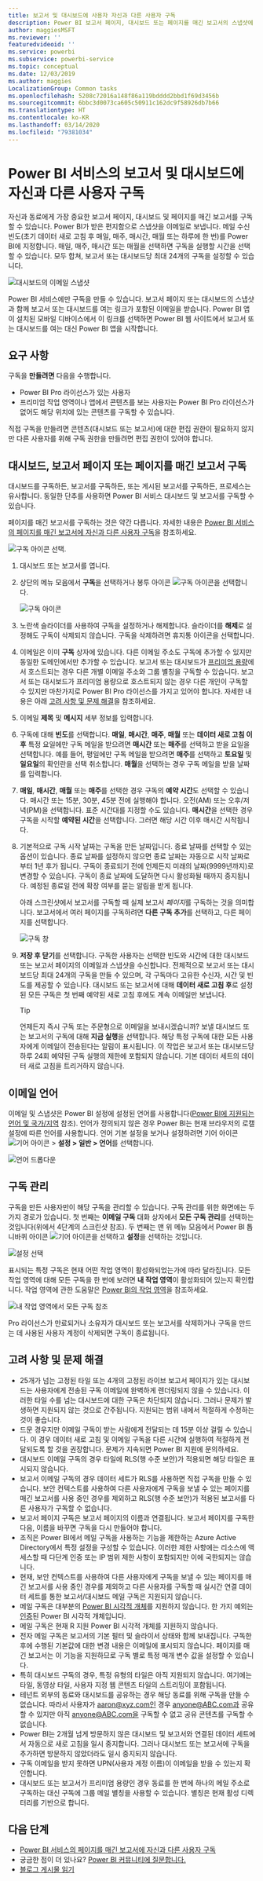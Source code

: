 ```yaml
---
title: 보고서 및 대시보드에 사용자 자신과 다른 사용자 구독
description: Power BI 보고서 페이지, 대시보드 또는 페이지를 매긴 보고서의 스냅샷에 자신과 다른 사용자가 구독하는 방법에 대해 알아보세요.
author: maggiesMSFT
ms.reviewer: ''
featuredvideoid: ''
ms.service: powerbi
ms.subservice: powerbi-service
ms.topic: conceptual
ms.date: 12/03/2019
ms.author: maggies
LocalizationGroup: Common tasks
ms.openlocfilehash: 5208c72016a148f86a119bdddd2bbd1f69d3456b
ms.sourcegitcommit: 6bbc3d0073ca605c50911c162dc9f58926db7b66
ms.translationtype: HT
ms.contentlocale: ko-KR
ms.lasthandoff: 03/14/2020
ms.locfileid: "79381034"
---
```

# <a name="subscribe-yourself-and-others-to-reports-and-dashboards-in-the-power-bi-service"></a>Power BI 서비스의 보고서 및 대시보드에 자신과 다른 사용자 구독

자신과 동료에게 가장 중요한 보고서 페이지, 대시보드 및 페이지를 매긴 보고서를 구독할 수 있습니다. Power BI가 받은 편지함으로 스냅샷을 이메일로 보냅니다. 메일 수신 빈도(초기 데이터 새로 고침 후 매일, 매주, 매시간, 매월 또는 하루에 한 번)를 Power BI에 지정합니다.  매일, 매주, 매시간 또는 매월을 선택하면 구독을 실행할 시간을 선택할 수 있습니다.  모두 합쳐, 보고서 또는 대시보드당 최대 24개의 구독을 설정할 수 있습니다.

![대시보드의 이메일 스냅샷](media/service-report-subscribe/power-bi-dashboard-email-new.jpg) 

Power BI 서비스에만 구독을 만들 수 있습니다. 보고서 페이지 또는 대시보드의 스냅샷과 함께 보고서 또는 대시보드를 여는 링크가 포함된 이메일을 받습니다. Power BI 앱이 설치된 모바일 디바이스에서 이 링크를 선택하면 Power BI 웹 사이트에서 보고서 또는 대시보드를 여는 대신 Power BI 앱을 시작합니다.

## <a name="requirements"></a>요구 사항

구독을 **만들려면** 다음을 수행합니다.

- Power BI Pro 라이선스가 있는 사용자
- 프리미엄 작업 영역이나 앱에서 콘텐츠를 보는 사용자는 Power BI Pro 라이선스가 없어도 해당 위치에 있는 콘텐츠를 구독할 수 있습니다.

직접 구독을 만들려면 콘텐츠(대시보드 또는 보고서)에 대한 편집 권한이 필요하지 않지만 다른 사용자를 위해 구독 권한을 만들려면 편집 권한이 있어야 합니다. 

## <a name="subscribe-to-a-dashboard-report-page-or-paginated-report"></a>대시보드, 보고서 페이지 또는 페이지를 매긴 보고서 구독

대시보드를 구독하든, 보고서를 구독하든, 또는 게시된 보고서를 구독하든, 프로세스는 유사합니다. 동일한 단추를 사용하면 Power BI 서비스 대시보드 및 보고서를 구독할 수 있습니다.

페이지를 매긴 보고서를 구독하는 것은 약간 다릅니다. 자세한 내용은 [Power BI 서비스의 페이지를 매긴 보고서에 자신과 다른 사용자 구독](consumer/paginated-reports-subscriptions.md)을 참조하세요.
 
![구독 아이콘 선택](media/service-report-subscribe/power-bi-subscribe-orientation.png).

1. 대시보드 또는 보고서를 엽니다.
2. 상단의 메뉴 모음에서 **구독**을 선택하거나 봉투 아이콘 ![구독 아이콘](media/service-report-subscribe/power-bi-icon-envelope.png)을 선택합니다.
   
   ![구독 아이콘](media/service-report-subscribe/power-bi-subscribe-icon.png)

3. 노란색 슬라이더를 사용하여 구독을 설정하거나 해제합니다.  슬라이더를 **해제**로 설정해도 구독이 삭제되지 않습니다. 구독을 삭제하려면 휴지통 아이콘을 선택합니다.

4. 이메일은 이미 **구독** 상자에 있습니다. 다른 이메일 주소도 구독에 추가할 수 있지만 동일한 도메인에서만 추가할 수 있습니다. 보고서 또는 대시보드가 [프리미엄 용량](service-premium-what-is.md)에서 호스트되는 경우 다른 개별 이메일 주소와 그룹 별칭을 구독할 수 있습니다. 보고서 또는 대시보드가 프리미엄 용량으로 호스트되지 않는 경우 다른 개인이 구독할 수 있지만 마찬가지로 Power BI Pro 라이선스를 가지고 있어야 합니다. 자세한 내용은 아래 [고려 사항 및 문제 해결](#considerations-and-troubleshooting)을 참조하세요. 

5. 이메일 **제목** 및 **메시지** 세부 정보를 입력합니다. 

5. 구독에 대해 **빈도**를 선택합니다. **매일**, **매시간**, **매주**, **매월** 또는 **데이터 새로 고침 이후**  특정 요일에만 구독 메일을 받으려면 **매시간** 또는 **매주**를 선택하고 받을 요일을 선택합니다.  예를 들어, 평일에만 구독 메일을 받으려면 **매주**를 선택하고 **토요일** 및 **일요일**의 확인란을 선택 취소합니다.  **매월**을 선택하는 경우 구독 메일을 받을 날짜를 입력합니다.  

6. **매일**, **매시간**, **매월** 또는 **매주**를 선택한 경우 구독의 **예약 시간**도 선택할 수 있습니다.  매시간 또는 15분, 30분, 45분 전에 실행해야 합니다.  오전(AM) 또는 오후/저녁(PM)을 선택합니다. 표준 시간대를 지정할 수도 있습니다.  **매시간**을 선택한 경우 구독을 시작할 **예약된 시간**을 선택합니다. 그러면 해당 시간 이후 매시간 시작됩니다.

7. 기본적으로 구독 시작 날짜는 구독을 만든 날짜입니다. 종료 날짜를 선택할 수 있는 옵션이 있습니다. 종료 날짜를 설정하지 않으면 종료 날짜는 자동으로 시작 날짜로부터 1년 후가 됩니다. 구독이 종료되기 전에 언제든지 미래의 날짜(9999년까지)로 변경할 수 있습니다. 구독이 종료 날짜에 도달하면 다시 활성화될 때까지 중지됩니다. 예정된 종료일 전에 확장 여부를 묻는 알림을 받게 됩니다.    

    아래 스크린샷에서 보고서를 구독할 때 실제 보고서 *페이지*를 구독하는 것을 의미합니다.  보고서에서 여러 페이지를 구독하려면 **다른 구독 추가**를 선택하고, 다른 페이지를 선택합니다. 
      
   ![구독 창](media/service-report-subscribe/power-bi-subscribe-pane.png)  

7. **저장 후 닫기**를 선택합니다. 구독한 사용자는 선택한 빈도와 시간에 대한 대시보드 또는 보고서 페이지의 이메일과 스냅샷을 수신합니다. 전체적으로 보고서 또는 대시보드당 최대 24개의 구독을 만들 수 있으며, 각 구독마다 고유한 수신자, 시간 및 빈도를 제공할 수 있습니다.  대시보드 또는 보고서에 대해 **데이터 새로 고침 후**로 설정된 모든 구독은 첫 번째 예약된 새로 고침 후에도 계속 이메일만 보냅니다.   
      
   > [!TIP]
   > 언제든지 즉시 구독 또는 주문형으로 이메일을 보내시겠습니까? 보낼 대시보드 또는 보고서의 구독에 대해 **지금 실행**을 선택합니다. 해당 특정 구독에 대한 모든 사용자에게 이메일이 전송된다는 알림이 표시됩니다.  이 작업은 보고서 또는 대시보드당 하루 24회 예약된 구독 실행의 제한에 포함되지 않습니다. 기본 데이터 세트의 데이터 새로 고침을 트리거하지 않습니다. 
   > 
   > 
   
## <a name="email-languages"></a>이메일 언어

이메일 및 스냅샷은 Power BI 설정에 설정된 언어를 사용합니다([Power BI에 지원되는 언어 및 국가/지역](supported-languages-countries-regions.md) 참조). 언어가 정의되지 않은 경우 Power BI는 현재 브라우저의 로캘 설정에 따른 언어를 사용합니다. 언어 기본 설정을 보거나 설정하려면 기어 아이콘 ![기어 아이콘](media/service-report-subscribe/power-bi-settings-icon.png) > **설정 > 일반 > 언어**를 선택합니다. 

![언어 드롭다운](media/service-report-subscribe/power-bi-language.png)

## <a name="manage-your-subscriptions"></a>구독 관리
구독을 만든 사용자만이 해당 구독을 관리할 수 있습니다.  구독 관리를 위한 화면에는 두 가지 경로가 있습니다.  첫 번째는 **이메일 구독** 대화 상자에서 **모든 구독 관리**를 선택하는 것입니다(위에서 4단계의 스크린샷 참조). 두 번째는 맨 위 메뉴 모음에서 Power BI 톱니바퀴 아이콘 ![기어 아이콘](media/service-report-subscribe/power-bi-settings-icon.png)을 선택하고 **설정**을 선택하는 것입니다.

![설정 선택](media/service-report-subscribe/power-bi-subscribe-settings.png)

표시되는 특정 구독은 현재 어떤 작업 영역이 활성화되었는가에 따라 달라집니다.  모든 작업 영역에 대해 모든 구독을 한 번에 보려면 **내 작업 영역**이 활성화되어 있는지 확인합니다. 작업 영역에 관한 도움말은 [Power BI의 작업 영역](service-create-workspaces.md)을 참조하세요.

![내 작업 영역에서 모든 구독 참조](media/service-report-subscribe/power-bi-subscriptions.png)

Pro 라이선스가 만료되거나 소유자가 대시보드 또는 보고서를 삭제하거나 구독을 만드는 데 사용된 사용자 계정이 삭제되면 구독이 종료됩니다.

## <a name="considerations-and-troubleshooting"></a>고려 사항 및 문제 해결

* 25개가 넘는 고정된 타일 또는 4개의 고정된 라이브 보고서 페이지가 있는 대시보드는 사용자에게 전송된 구독 이메일에 완벽하게 렌더링되지 않을 수 있습니다.  이러한 타일 수를 넘는 대시보드에 대한 구독은 차단되지 않습니다. 그러나 문제가 발생하면 지원되지 않는 것으로 간주됩니다. 지원되는 범위 내에서 적절하게 수정하는 것이 좋습니다.
* 드문 경우지만 이메일 구독이 받는 사람에게 전달되는 데 15분 이상 걸릴 수 있습니다. 이 경우 데이터 새로 고침 및 이메일 구독을 다른 시간에 실행하여 적절하게 전달되도록 할 것을 권장합니다. 문제가 지속되면 Power BI 지원에 문의하세요.
* 대시보드 이메일 구독의 경우 타일에 RLS(행 수준 보안)가 적용되면 해당 타일은 표시되지 않습니다.  
* 보고서 이메일 구독의 경우 데이터 세트가 RLS를 사용하면 직접 구독을 만들 수 있습니다. 보안 컨텍스트를 사용하여 다른 사용자에게 구독을 보낼 수 있는 페이지를 매긴 보고서를 사용 중인 경우를 제외하고 RLS(행 수준 보안)가 적용된 보고서를 다른 사용자가 구독할 수 없습니다. 
* 보고서 페이지 구독은 보고서 페이지의 이름과 연결됩니다. 보고서 페이지를 구독한 다음, 이름을 바꾸면 구독을 다시 만들어야 합니다.
* 조직은 Power BI에서 메일 구독을 사용하는 기능을 제한하는 Azure Active Directory에서 특정 설정을 구성할 수 있습니다.  이러한 제한 사항에는 리소스에 액세스할 때 다단계 인증 또는 IP 범위 제한 사항이 포함되지만 이에 국한되지는 않습니다.
* 현재, 보안 컨텍스트를 사용하여 다른 사용자에게 구독을 보낼 수 있는 페이지를 매긴 보고서를 사용 중인 경우를 제외하고 다른 사용자를 구독할 때 실시간 연결 데이터 세트를 통한 보고서/대시보드 메일 구독은 지원되지 않습니다.
* 메일 구독은 대부분의 [Power BI 시각적 개체](developer/visuals/power-bi-custom-visuals.md)를 지원하지 않습니다.  한 가지 예외는 [인증](developer/visuals/power-bi-custom-visuals-certified.md)된 Power BI 시각적 개체입니다.  
* 메일 구독은 현재 R 지원 Power BI 시각적 개체를 지원하지 않습니다.  
* 전자 메일 구독은 보고서의 기본 필터 및 슬라이서 상태와 함께 보내집니다. 구독한 후에 수행된 기본값에 대한 변경 내용은 이메일에 표시되지 않습니다.  페이지를 매긴 보고서는 이 기능을 지원하므로 구독 별로 특정 매개 변수 값을 설정할 수 있습니다.
* 특히 대시보드 구독의 경우, 특정 유형의 타일은 아직 지원되지 않습니다.  여기에는 타일, 동영상 타일, 사용자 지정 웹 콘텐츠 타일의 스트리밍이 포함됩니다.     
* 테넌트 외부의 동료와 대시보드를 공유하는 경우 해당 동료를 위해 구독을 만들 수 없습니다. 따라서 사용자가 aaron@xyz.com인 경우 anyone@ABC.com과 공유할 수 있지만 아직 anyone@ABC.com을 구독할 수 없고 공유 콘텐츠를 구독할 수 없습니다.      
* Power BI는 2개월 넘게 방문하지 않은 대시보드 및 보고서와 연결된 데이터 세트에서 자동으로 새로 고침을 일시 중지합니다.  그러나 대시보드 또는 보고서에 구독을 추가하면 방문하지 않았더라도 일시 중지되지 않습니다.    
* 구독 이메일을 받지 못하면 UPN(사용자 계정 이름)이 이메일을 받을 수 있는지 확인합니다. 
* 대시보드 또는 보고서가 프리미엄 용량인 경우 동료를 한 번에 하나의 메일 주소로 구독하는 대신 구독에 그룹 메일 별칭을 사용할 수 있습니다. 별칭은 현재 활성 디렉터리를 기반으로 합니다. 

## <a name="next-steps"></a>다음 단계

- [Power BI 서비스의  페이지를 매긴 보고서에 자신과 다른 사용자 구독](consumer/paginated-reports-subscriptions.md)
- 궁금한 점이 더 있나요? [Power BI 커뮤니티에 질문합니다.](https://community.powerbi.com/)    
- [블로그 게시물 읽기](https://powerbi.microsoft.com/blog/introducing-dashboard-email-subscriptions-a-360-degree-view-of-your-business-in-your-inbox-every-day/)

